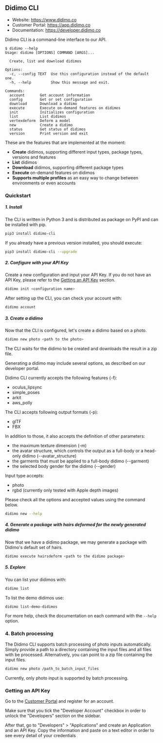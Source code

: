 ## Didimo CLI

 - Website: https://www.didimo.co
 - Customer Portal: https://app.didimo.co
 - Documentation: https://developer.didimo.co

Didimo CLI is a command-line interface to our API.

```
$ didimo --help
Usage: didimo [OPTIONS] COMMAND [ARGS]...

  Create, list and download didimos

Options:
  -c, --config TEXT  Use this configuration instead of the default one.
  -h, --help         Show this message and exit.

Commands:
  account       Get account information
  config        Get or set configuration
  download      Download a didimo
  execute       Execute on-demand features on didimos
  init          Initializes configuration
  list          List didimos
  vertexdeform  Deform a model
  new           Create a didimo
  status        Get status of didimos
  version       Print version and exit
```

These are the features that are implemented at the moment:

 - **Create** didimos, supporting different input types, package types, versions and features
 - **List** didimos
 - **Download** didimos, supporting different package types
 - **Execute** on-demand features on didimos
 - **Supports multiple profiles** as an easy way to change between environments or even accounts


### Quickstart

##### 1. Install

The CLI is written in Python 3 and is distributed as package on PyPI
and can be installed with pip.

```bash
pip3 install didimo-cli
```

If you already have a previous version installed, you should execute:

```bash
pip3 install didimo-cli --upgrade
```


##### 2. Configure with your API Key

Create a new configuration and input your API Key. If you do not have an API Key,
please refer to the [Getting an API Key](#getting-an-api-key) section.

```bash
didimo init <configuration name>
```

After setting up the CLI, you can check your account with:

```bash
didimo account
```

##### 3. Create a didimo

Now that the CLI is configured, let's create a didimo based on a photo.

```bash
didimo new photo <path to the photo>
```

The CLI waits for the didimo to be created and downloads the result in a zip
file.

Generating a didimo may include several options, as described on our developer portal.

Didimo CLI currently accepts the following features (-f):
- oculus_lipsync
- simple_poses
- arkit
- aws_polly

The CLI accepts following output formats (-p):
- glTF
- FBX

In addition to those, it also accepts the definition of other parameters:
- the maximum texture dimension (-m)
- the avatar structure, which controls the output as a full-body or a head-only didimo (--avatar_structure)
- the garments that must be applied to a full-body didimo (--garment)
- the selected body gender for the didimo (--gender)

Input type accepts:
- photo
- rgbd (currently only tested with Apple depth images)

Please check all the options and accepted values using the command below.

```bash
didimo new --help
```

##### 4. Generate a package with hairs deformed for the newly generated didimo

Now that we have a didimo package, we may generate a package with Didimo's default set of hairs.

```bash
didimo execute hairsdeform <path to the didimo package>
```

##### 5. Explore

You can list your didimos with:

```bash
didimo list
```

To list the demo didimos use:

```bash
didimo list-demo-didimos
```

For more help, check the documentation on each command with the `--help` option.

### 4. Batch processing

The Didimo CLI supports batch processing of photo inputs automatically. Simply provide a path to a directory containing the input files and all files with be processed.
Alternatively, you can point to a zip file containing the input files.

```bash
didimo new photo /path_to_batch_input_files
```

Currently, only photo input is supported by batch processing.

### Getting an API Key

Go to the [Customer Portal](https://app.didimo.co) and register for an account.

Make sure that you tick the "Developer Account" checkbox in order to unlock
the "Developers" section on the sidebar.

After that, go to "Developers" > "Applications" and create an Application and
an API Key. Copy the information and paste on a text editor in order to
see every detail of your credentials
